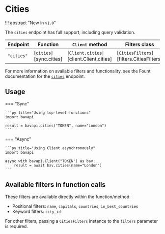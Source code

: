 # Cities

!!! abstract "New in `v1.0`"

The `cities` endpoint has full support, including query validation.

| Endpoint   | Function                | `Client` method                         | Filters class                            |
| ---------- | ----------------------- | --------------------------------------- | ---------------------------------------- |
| `"cities"` | [`cities`][sync.cities] | [`Client.cities`][client.Client.cities] | [`CitiesFilters`][filters.CitiesFilters] |

For more information on available filters and functionality, see the Fount documentation for the [`cities`](https://developer.wppbav.com/docs/2.x/core-resources/cities) endpoint.

## Usage

=== "Sync"

    ```py title="Using top-level functions"
    import bavapi

    result = bavapi.cities("TOKEN", name="London")
    ```

=== "Async"

    ```py title="Using Client asynchronously"
    import bavapi

    async with bavapi.Client("TOKEN") as bav:
        result = await bav.cities(name="London")
    ```

## Available filters in function calls

These filters are available directly within the function/method:

- Positional filters: `name`, `capitals`, `countries`, `in_best_countries`
- Keyword filters: `city_id`

For other filters, passing a `CitiesFilters` instance to the `filters` parameter is required.
